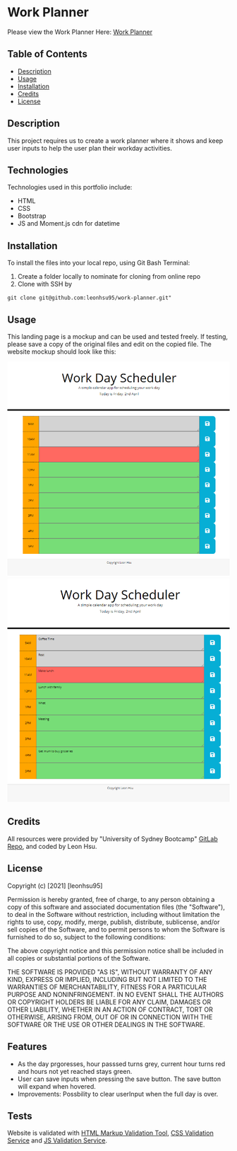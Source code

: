 # Work Planner

Please view the Work Planner Here: [Work Planner](https://leonhsu95.github.io/work-planner/)

## Table of Contents

- [Description](#description)
- [Usage](#usage)
- [Installation](#installation)
- [Credits](#credits)
- [License](#license)

## Description

This project requires us to create a work planner where it shows and keep user inputs to help the user plan their workday activities.

## Technologies

Technologies used in this portfolio include:
 * HTML
 * CSS
 * Bootstrap
 * JS and Moment.js cdn for datetime

## Installation

To install the files into your local repo, using Git Bash Terminal:

1) Create a folder locally to nominate for cloning from online repo
2) Clone with SSH by

```GitBash Commands
git clone git@github.com:leonhsu95/work-planner.git"
 ```

## Usage

This landing page is a mockup and can be used and tested freely. If testing, please save a copy of the original files and edit on the copied file.
The website mockup should look like this:

 ![Work Planner Default](assets/screenshots/demo1.png)
 ![Work Planner Saving User Input](assets/screenshots/demo2.png)

## Credits

All resources were provided by "University of Sydney Bootcamp" [GitLab Repo](https://sydney.bootcampcontent.com/university-of-sydney/usyd-syd-fsf-pt-02-2021-u-c), and coded by Leon Hsu.

## License

Copyright (c) [2021] [leonhsu95]

Permission is hereby granted, free of charge, to any person obtaining a copy
of this software and associated documentation files (the "Software"), to deal
in the Software without restriction, including without limitation the rights
to use, copy, modify, merge, publish, distribute, sublicense, and/or sell
copies of the Software, and to permit persons to whom the Software is
furnished to do so, subject to the following conditions:

The above copyright notice and this permission notice shall be included in all
copies or substantial portions of the Software.

THE SOFTWARE IS PROVIDED "AS IS", WITHOUT WARRANTY OF ANY KIND, EXPRESS OR
IMPLIED, INCLUDING BUT NOT LIMITED TO THE WARRANTIES OF MERCHANTABILITY,
FITNESS FOR A PARTICULAR PURPOSE AND NONINFRINGEMENT. IN NO EVENT SHALL THE
AUTHORS OR COPYRIGHT HOLDERS BE LIABLE FOR ANY CLAIM, DAMAGES OR OTHER
LIABILITY, WHETHER IN AN ACTION OF CONTRACT, TORT OR OTHERWISE, ARISING FROM,
OUT OF OR IN CONNECTION WITH THE SOFTWARE OR THE USE OR OTHER DEALINGS IN THE
SOFTWARE.

## Features

- As the day prgoresses, hour passsed turns grey, current hour turns red and hours not yet reached stays green.
- User can save inputs when pressing the save button. The save button will expand when hovered.
- Improvements: Possbility to clear userInput when the full day is over.
## Tests

Website is validated with [HTML Markup Validation Tool](https://validator.w3.org/), [CSS Validation Service](https://jigsaw.w3.org/css-validator/) and [JS Validation Service](https://jshint.com/).
